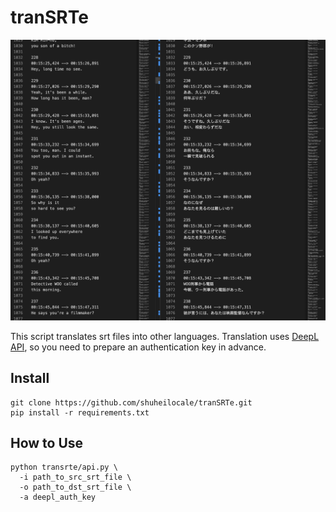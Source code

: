 # tranSRTe

![](docs/teaser.png)

This script translates srt files into other languages.
Translation uses [DeepL API](https://www.deepl.com/ja/docs-api), so you need to prepare an authentication key in advance.

## Install

```
git clone https://github.com/shuheilocale/tranSRTe.git
pip install -r requirements.txt
```

## How to Use

```
python transrte/api.py \
  -i path_to_src_srt_file \
  -o path_to_dst_srt_file \
  -a deepl_auth_key
```